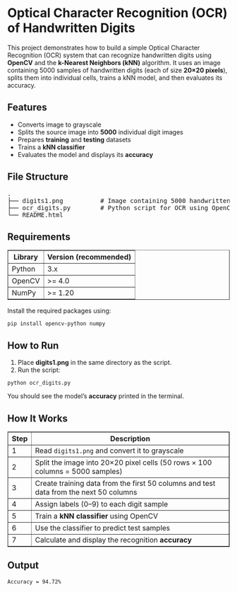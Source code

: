 <!DOCTYPE html>
<html lang="en">
<head>
  <meta charset="UTF-8" />
</head>
<body>
<h1>Optical Character Recognition (OCR) of Handwritten Digits</h1>
<p>
This project demonstrates how to build a simple Optical Character Recognition (OCR) system that can recognize handwritten digits using <strong>OpenCV</strong> and the <strong>k-Nearest Neighbors (kNN)</strong> algorithm.
It uses an image containing 5000 samples of handwritten digits (each of size <strong>20×20 pixels</strong>), splits them into individual cells, trains a kNN model, and then evaluates its accuracy.
</p>

<h2>Features </h2>
<ul>
  <li>Converts image to grayscale</li>
  <li>Splits the source image into <strong>5000</strong> individual digit images</li>
  <li>Prepares <strong>training</strong> and <strong>testing</strong> datasets</li>
  <li>Trains a <strong>kNN classifier</strong></li>
  <li>Evaluates the model and displays its <strong>accuracy</strong></li>
</ul>

<h2>File Structure </h2>
<pre>
.
├── digits1.png          # Image containing 5000 handwritten digits (50 rows × 100 columns)
├── ocr_digits.py        # Python script for OCR using OpenCV
└── README.html
</pre>

<h2>Requirements</h2>
<table border="1" cellpadding="5" cellspacing="0">
  <tr>
    <th>Library</th>
    <th>Version (recommended)</th>
  </tr>
  <tr>
    <td>Python</td>
    <td>3.x</td>
  </tr>
  <tr>
    <td>OpenCV</td>
    <td>&gt;= 4.0</td>
  </tr>
  <tr>
    <td>NumPy</td>
    <td>&gt;= 1.20</td>
  </tr>
</table>

<p>Install the required packages using:</p>
<pre><code>pip install opencv-python numpy</code></pre>

<h2> How to Run</h2>
<ol>
  <li>Place <strong>digits1.png</strong> in the same directory as the script.</li>
  <li>Run the script:</li>
</ol>
<pre><code>python ocr_digits.py</code></pre>

<p>You should see the model’s <strong>accuracy</strong> printed in the terminal.</p>

<h2>How It Works</h2>
<table border="1" cellpadding="5" cellspacing="0">
  <tr>
    <th>Step</th>
    <th>Description</th>
  </tr>
  <tr>
    <td>1</td>
    <td>Read <code>digits1.png</code> and convert it to grayscale</td>
  </tr>
  <tr>
    <td>2</td>
    <td>Split the image into 20×20 pixel cells (50 rows × 100 columns = 5000 samples)</td>
  </tr>
  <tr>
    <td>3</td>
    <td>Create training data from the first 50 columns and test data from the next 50 columns</td>
  </tr>
  <tr>
    <td>4</td>
    <td>Assign labels (0–9) to each digit sample</td>
  </tr>
  <tr>
    <td>5</td>
    <td>Train a <strong>kNN classifier</strong> using OpenCV</td>
  </tr>
  <tr>
    <td>6</td>
    <td>Use the classifier to predict test samples</td>
  </tr>
  <tr>
    <td>7</td>
    <td>Calculate and display the recognition <strong>accuracy</strong></td>
  </tr>
</table>

<h2>Output</h2>
<pre><code>Accuracy = 94.72%</code></pre>
